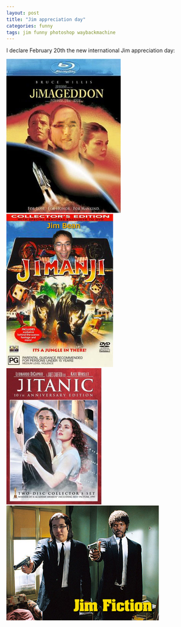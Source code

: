 ```yaml
---
layout: post
title: "Jim appreciation day"
categories: funny
tags: jim funny photoshop waybackmachine
---
```


I declare February 20th the new international Jim appreciation day:

![Jim appreciation day](/images/2011-jim1.jpg)
![Jim appreciation day](/images/2011-jim2.jpg)
![Jim appreciation day](/images/2011-jim3.jpg)
![Jim appreciation day](/images/2011-jim4.jpg)
